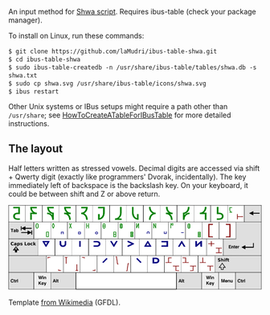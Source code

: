 An input method for [Shwa script](http://shwa.org/). Requires ibus-table (check your package manager).

To install on Linux, run these commands:

    $ git clone https://github.com/laMudri/ibus-table-shwa.git
    $ cd ibus-table-shwa
    $ sudo ibus-table-createdb -n /usr/share/ibus-table/tables/shwa.db -s shwa.txt
    $ sudo cp shwa.svg /usr/share/ibus-table/icons/shwa.svg
    $ ibus restart

Other Unix systems or IBus setups might require a path other than `/usr/share`; see [HowToCreateATableForIBusTable](https://code.google.com/p/ibus/wiki/HowToCreateATableForIBusTable) for more detailed instructions.

The layout
----------
Half letters written as stressed vowels. Decimal digits are accessed via shift + Qwerty digit (exactly like programmers' Dvorak, incidentally). The key immediately left of backspace is the backslash key. On your keyboard, it could be between shift and Z or above return.

![layout](layout.png)

Template [from Wikimedia](https://commons.wikimedia.org/wiki/File:Blank_BRSB_Keyboard_Layout.svg) (GFDL).
